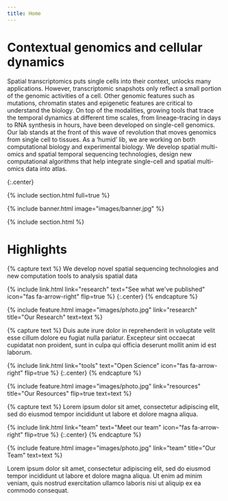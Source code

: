 ```yaml
---
title: Home
---
```


# Contextual genomics and cellular dynamics

Spatial transcriptomics puts single cells into their context, unlocks many applications. However, transcriptomic snapshots only reflect a small portion of the genomic activities of a cell. Other genomic features such as mutations, chromatin states and epigenetic features are critical to understand the biology. On top of the modalities, growing tools that trace the temporal dynamics at different time scales, from lineage-tracing in days to RNA synthesis in hours, have been developed on single-cell genomics. Our lab stands at the front of this wave of revolution that moves genomics from single cell to tissues. As a ‘humid’ lib, we are working on both computational biology and experimental biology. We develop spatial multi-omics and spatial temporal sequencing technologies, design new computational algorithms that help integrate single-cell and spatial multi-omics data into atlas. 


{:.center}

{% include section.html full=true %}

{% include banner.html image="images/banner.jpg" %}

{% include section.html %}

# Highlights

{% capture text %}
We develop novel spatial sequencing technologies and new computation tools to analysis spatial data

{%
  include link.html
  link="research"
  text="See what we've published"
  icon="fas fa-arrow-right"
  flip=true
%}
{:.center}
{% endcapture %}

{%
  include feature.html
  image="images/photo.jpg"
  link="research"
  title="Our Research"
  text=text
%}

{% capture text %}
Duis aute irure dolor in reprehenderit in voluptate velit esse cillum dolore eu fugiat nulla pariatur.
Excepteur sint occaecat cupidatat non proident, sunt in culpa qui officia deserunt mollit anim id est laborum.

{%
  include link.html
  link="tools"
  text="Open Science"
  icon="fas fa-arrow-right"
  flip=true
%}
{:.center}
{% endcapture %}

{%
  include feature.html
  image="images/photo.jpg"
  link="resources"
  title="Our Resources"
  flip=true
  text=text
%}

{% capture text %}
Lorem ipsum dolor sit amet, consectetur adipiscing elit, sed do eiusmod tempor incididunt ut labore et dolore magna aliqua.

{%
  include link.html
  link="team"
  text="Meet our team"
  icon="fas fa-arrow-right"
  flip=true
%}
{:.center}
{% endcapture %}

{%
  include feature.html
  image="images/photo.jpg"
  link="team"
  title="Our Team"
  text=text
%}

Lorem ipsum dolor sit amet, consectetur adipiscing elit, sed do eiusmod tempor incididunt ut labore et dolore magna aliqua.
Ut enim ad minim veniam, quis nostrud exercitation ullamco laboris nisi ut aliquip ex ea commodo consequat.
